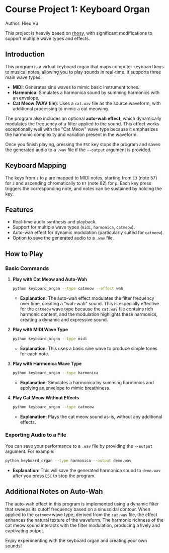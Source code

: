 # Course Project 1: Keyboard Organ

Author: Hieu Vu

This project is heavily based on [rhosy](https://github.com/pdx-cs-sound/rhosy), with significant modifications to support multiple wave types and effects.

## Introduction
This program is a virtual keyboard organ that maps computer keyboard keys to musical notes, allowing you to play sounds in real-time. It supports three main wave types:

- **MIDI**: Generates sine waves to mimic basic instrument tones.
- **Harmonica**: Simulates a harmonica sound by summing harmonics with an envelope.
- **Cat Meow (WAV file)**: Uses a `cat.wav` file as the source waveform, with additional processing to mimic a cat meowing.

The program also includes an optional **auto-wah effect**, which dynamically modulates the frequency of a filter applied to the sound. This effect works exceptionally well with the "Cat Meow" wave type because it emphasizes the harmonic complexity and variation present in the waveform.

Once you finish playing, pressing the `ESC` key stops the program and saves the generated audio to a `.wav` file if the `--output` argument is provided.

## Keyboard Mapping
The keys from `z` to `p` are mapped to MIDI notes, starting from `C3` (note 57) for `z` and ascending chromatically to `E7` (note 82) for `p`. Each key press triggers the corresponding note, and notes can be sustained by holding the key.

## Features
- Real-time audio synthesis and playback.
- Support for multiple wave types (`midi`, `harmonica`, `catmeow`).
- Auto-wah effect for dynamic modulation (particularly suited for `catmeow`).
- Option to save the generated audio to a `.wav` file.

## How to Play
### Basic Commands
1. **Play with Cat Meow and Auto-Wah**
   ```bash
   python keyboard_organ --type catmeow --effect wah
   ```
   - **Explanation**: The auto-wah effect modulates the filter frequency over time, creating a "wah-wah" sound. This is especially effective for the `catmeow` wave type because the `cat.wav` file contains rich harmonic content, and the modulation highlights these harmonics, creating a dynamic and expressive sound.

2. **Play with MIDI Wave Type**
   ```bash
   python keyboard_organ --type midi
   ```
   - **Explanation**: This uses a basic sine wave to produce simple tones for each note.

3. **Play with Harmonica Wave Type**
   ```bash
   python keyboard_organ --type harmonica
   ```
   - **Explanation**: Simulates a harmonica by summing harmonics and applying an envelope to mimic breathiness.

4. **Play Cat Meow Without Effects**
   ```bash
   python keyboard_organ --type catmeow
   ```
   - **Explanation**: Plays the cat meow sound as-is, without any additional effects.

### Exporting Audio to a File
You can save your performance to a `.wav` file by providing the `--output` argument. For example:
```bash
python keyboard_organ --type harmonica --output demo.wav
```
- **Explanation**: This will save the generated harmonica sound to `demo.wav` after you press `ESC` to stop the program.

## Additional Notes on Auto-Wah
The auto-wah effect in this program is implemented using a dynamic filter that sweeps its cutoff frequency based on a sinusoidal contour. When applied to the `catmeow` wave type, derived from the `cat.wav` file, the effect enhances the natural texture of the waveform. The harmonic richness of the cat meow sound interacts with the filter modulation, producing a lively and captivating output.


Enjoy experimenting with the keyboard organ and creating your own sounds!

